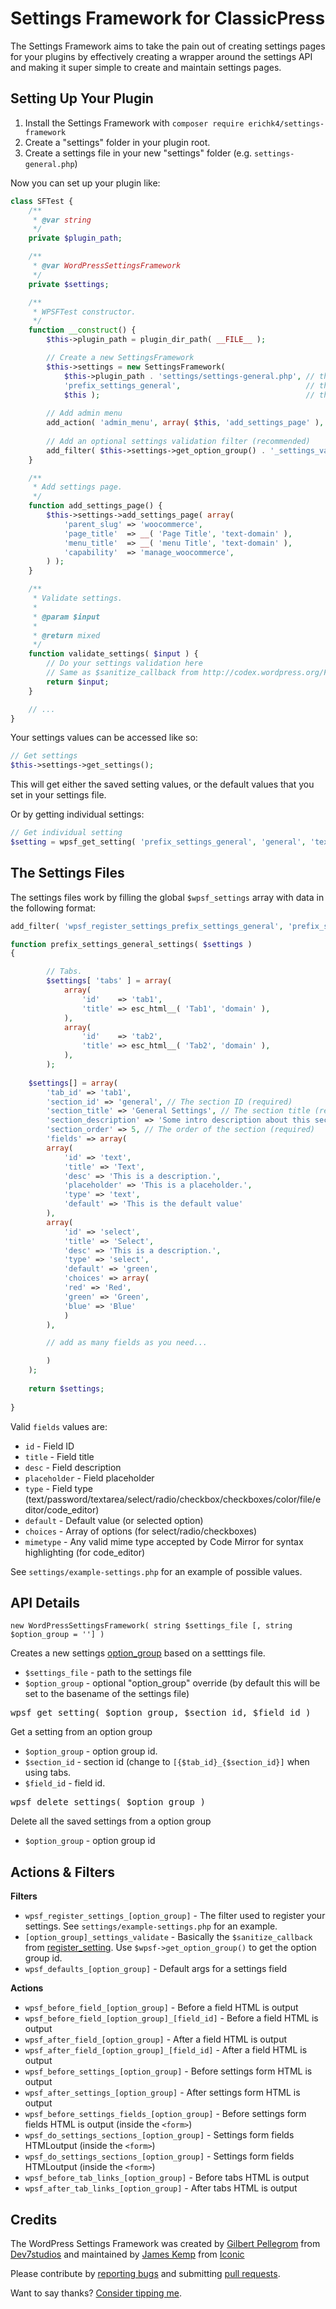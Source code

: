 Settings Framework for ClassicPress
============================

The Settings Framework aims to take the pain out of creating settings pages for your plugins
by effectively creating a wrapper around the settings API and making it super simple to create and maintain
settings pages.

Setting Up Your Plugin
----------------------

1. Install the Settings Framework with `composer require erichk4/settings-framework`
2. Create a "settings" folder in your plugin root.
3. Create a settings file in your new "settings" folder (e.g. `settings-general.php`)

Now you can set up your plugin like:

```php
class SFTest {
	/**
	 * @var string
	 */
	private $plugin_path;

	/**
	 * @var WordPressSettingsFramework
	 */
	private $settings;

	/**
	 * WPSFTest constructor.
	 */
	function __construct() {
		$this->plugin_path = plugin_dir_path( __FILE__ );

		// Create a new SettingsFramework
		$this->settings = new SettingsFramework(
			$this->plugin_path . 'settings/settings-general.php', // the settings file
			'prefix_settings_general',                            // the option group
			$this );                                              // the caller object 
		
		// Add admin menu
		add_action( 'admin_menu', array( $this, 'add_settings_page' ), 20 );
		
		// Add an optional settings validation filter (recommended)
		add_filter( $this->settings->get_option_group() . '_settings_validate', array( &$this, 'validate_settings' ) );
	}

	/**
	 * Add settings page.
	 */
	function add_settings_page() {
		$this->settings->add_settings_page( array(
			'parent_slug' => 'woocommerce',
			'page_title'  => __( 'Page Title', 'text-domain' ),
			'menu_title'  => __( 'menu Title', 'text-domain' ),
			'capability'  => 'manage_woocommerce',
		) );
	}

	/**
	 * Validate settings.
	 * 
	 * @param $input
	 *
	 * @return mixed
	 */
	function validate_settings( $input ) {
		// Do your settings validation here
		// Same as $sanitize_callback from http://codex.wordpress.org/Function_Reference/register_setting
		return $input;
	}

	// ...
}
```

Your settings values can be accessed like so:

```php
// Get settings
$this->settings->get_settings();
```

This will get either the saved setting values, or the default values that you set in your settings file.

Or by getting individual settings:

```php
// Get individual setting
$setting = wpsf_get_setting( 'prefix_settings_general', 'general', 'text' );
```


The Settings Files
------------------

The settings files work by filling the global `$wpsf_settings` array with data in the following format:

```php
add_filter( 'wpsf_register_settings_prefix_settings_general', 'prefix_settings_general_settings' );

function prefix_settings_general_settings( $settings )
{

        // Tabs.
        $settings[ 'tabs' ] = array(
            array(
                'id'    => 'tab1',
                'title' => esc_html__( 'Tab1', 'domain' ),
            ),
            array(
                'id'    => 'tab2',
                'title' => esc_html__( 'Tab2', 'domain' ),
            ),
        );
	
	$settings[] = array(
	    'tab_id' => 'tab1', 
	    'section_id' => 'general', // The section ID (required)
	    'section_title' => 'General Settings', // The section title (required)
	    'section_description' => 'Some intro description about this section.', // The section description (optional)
	    'section_order' => 5, // The order of the section (required)
	    'fields' => array(
		array(
		    'id' => 'text',
		    'title' => 'Text',
		    'desc' => 'This is a description.',
		    'placeholder' => 'This is a placeholder.',
		    'type' => 'text',
		    'default' => 'This is the default value'
		),
		array(
		    'id' => 'select',
		    'title' => 'Select',
		    'desc' => 'This is a description.',
		    'type' => 'select',
		    'default' => 'green',
		    'choices' => array(
			'red' => 'Red',
			'green' => 'Green',
			'blue' => 'Blue'
		    )
		),

		// add as many fields as you need...

	    )
	);
	
	return $settings;
    
}


```

Valid `fields` values are:

* `id` - Field ID
* `title` - Field title
* `desc` - Field description
* `placeholder` - Field placeholder
* `type` - Field type (text/password/textarea/select/radio/checkbox/checkboxes/color/file/editor/code_editor)
* `default` - Default value (or selected option)
* `choices` - Array of options (for select/radio/checkboxes)
* `mimetype` - Any valid mime type accepted by Code Mirror for syntax highlighting (for code_editor)

See `settings/example-settings.php` for an example of possible values.


API Details
-----------

    new WordPressSettingsFramework( string $settings_file [, string $option_group = ''] )

Creates a new settings [option_group](http://codex.wordpress.org/Function_Reference/register_setting) based on a setttings file.

* `$settings_file` - path to the settings file
* `$option_group` - optional "option_group" override (by default this will be set to the basename of the settings file)

<pre>wpsf_get_setting( $option_group, $section_id, $field_id )</pre>

Get a setting from an option group

* `$option_group` - option group id.
* `$section_id` - section id (change to `[{$tab_id}_{$section_id}]` when using tabs.
* `$field_id` - field id.

<pre>wpsf_delete_settings( $option_group )</pre>

Delete all the saved settings from a option group

* `$option_group` - option group id

Actions & Filters
---------------

**Filters**

* `wpsf_register_settings_[option_group]` - The filter used to register your settings. See `settings/example-settings.php` for an example.
* `[option_group]_settings_validate` - Basically the `$sanitize_callback` from [register_setting](http://codex.wordpress.org/Function_Reference/register_setting). Use `$wpsf->get_option_group()` to get the option group id.
* `wpsf_defaults_[option_group]` - Default args for a settings field

**Actions**

* `wpsf_before_field_[option_group]` - Before a field HTML is output
* `wpsf_before_field_[option_group]_[field_id]` - Before a field HTML is output
* `wpsf_after_field_[option_group]` - After a field HTML is output
* `wpsf_after_field_[option_group]_[field_id]` - After a field HTML is output
* `wpsf_before_settings_[option_group]` - Before settings form HTML is output
* `wpsf_after_settings_[option_group]` - After settings form HTML is output
* `wpsf_before_settings_fields_[option_group]` - Before settings form fields HTML is output (inside the `<form>`)
* `wpsf_do_settings_sections_[option_group]` - Settings form fields HTMLoutput (inside the `<form>`)
* `wpsf_do_settings_sections_[option_group]` - Settings form fields HTMLoutput (inside the `<form>`)
* `wpsf_before_tab_links_[option_group]` - Before tabs HTML is output
* `wpsf_after_tab_links_[option_group]` - After tabs HTML is output

Credits
-------

The WordPress Settings Framework was created by [Gilbert Pellegrom](http://gilbert.pellegrom.me) from [Dev7studios](http://dev7studios.com) and maintained by [James Kemp](https://jckemp.com) from [Iconic](https://iconicwp.com)

Please contribute by [reporting bugs](https://github.com/jamesckemp/WordPress-Settings-Framework/issues) and submitting [pull requests](https://github.com/jamesckemp/WordPress-Settings-Framework/pulls).

Want to say thanks? [Consider tipping me](https://www.paypal.me/jamesckemp).
